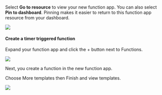 
Select **Go to resource** to view your new function app. You can also select **Pin to dashboard**. Pinning makes it easier to return to this function app resource from your dashboard.

![](https://github.com/fenago/katacoda-scenarios/raw/master/azure-functions/azure-functions-timer/steps/3/timer.JPG)

#### Create a timer triggered function
Expand your function app and click the + button next to Functions. 

![](https://github.com/fenago/katacoda-scenarios/raw/master/azure-functions/azure-functions-timer/steps/3/create.JPG)

Next, you create a function in the new function app.

Choose More templates then Finish and view templates.


![](https://github.com/fenago/katacoda-scenarios/raw/master/azure-functions/azure-functions-timer/steps/3/template.JPG)